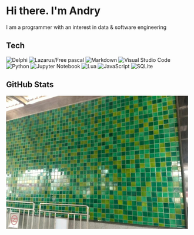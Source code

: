 # Hi there. I'm Andry

I am a programmer with an interest in data & software engineering

## Tech

![Delphi](https://img.shields.io/badge/Delphi-red?style=for-the-badge&logo=delphi)
![Lazarus/Free pascal](https://img.shields.io/badge/Lazarus/Free%20Pascal-gray?style=for-the-badge&logo=lazarus)
![Markdown](https://img.shields.io/badge/markdown-%23000000.svg?style=for-the-badge&logo=markdown&logoColor=white)
![Visual Studio Code](https://img.shields.io/badge/Visual%20Studio%20Code-0078d7.svg?style=for-the-badge&logo=visual-studio-code&logoColor=white)
![Python](https://img.shields.io/badge/python-3670A0?style=for-the-badge&logo=python&logoColor=ffdd54)
![Jupyter Notebook](https://img.shields.io/badge/jupyter-%23FA0F00.svg?style=for-the-badge&logo=jupyter&logoColor=white)
![Lua](https://img.shields.io/badge/lua-%232C2D72.svg?style=for-the-badge&logo=lua&logoColor=white)
![JavaScript](https://img.shields.io/badge/javascript-%23323330.svg?style=for-the-badge&logo=javascript&logoColor=%23F7DF1E)
![SQLite](https://img.shields.io/badge/sqlite-%2307405e.svg?style=for-the-badge&logo=sqlite&logoColor=white)

## GitHub Stats

<!--
![CyberSecurityUP GitHub stats](https://github-readme-stats.vercel.app/api?username=Andry-Smirnov&theme=dark&hide_border=true&include_all_commits=true&count_private=true)
  
![Github Stats](https://github-readme-streak-stats.herokuapp.com/?user=Andry-Smirnov&theme=gruvbox_light&hide_border=true&fire=red&sideNums=red)
 
![Github Stats](https://github-readme-stats.vercel.app/api/top-langs/?username=Andry-Smirnov&theme=gruvbox_light&hide_border=false&include_all_commits=true&count_private=true&layout=compact)

[![trophy](https://github-profile-trophy.vercel.app/?username=Andry-Smirnov&margin-w=8)](https://github.com/ryo-ma/github-profile-trophy)
-->

![metro](images/metro-coder.jpg "metro")
